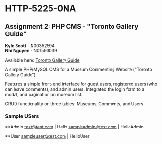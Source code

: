 # HTTP-5225-0NA
## Assignment 2: PHP CMS - "Toronto Gallery Guide"

**Kyle Scott** - N00352594  
**Nhi Nguyen** - N01593039

Available here: [Toronto Gallery Guide](http:/https://karscottcodes.com/toronto-gallery-guide// "Toronto Gallery Guide")

A simple PHP/MySQL CMS for a Museum Commenting Website ("Toronto Gallery Guide").

Features a simple front-end interface for guest users, registered users (who can leave comments), and admin users. Integrated the login form to a modal, and pagination on museum list.

CRUD functionality on three tables: Museums, Comments, and Users

### Sample USers

**Admin
test@test.com | Hello
sampleadmin@test.com | HelloAdmin

**User
sampleuser@test.com | HelloUser

